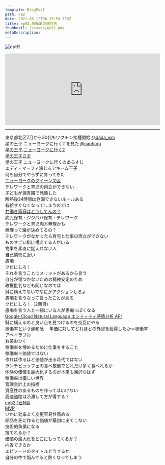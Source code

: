 ```yaml
---  
template: BlogPost  
path: /92
date: 2021-06-12T06:15:50.738Z  
title: ep92:稼働率の違和感
thumbnail: /assets/ep92.png
metaDescription:  
---  
```

![ep92](/assets/ep92.png)  

<iframe src="https://open.spotify.com/embed/episode/2CKwHaaoDBmJkXxa1tNLSD" width="100%" height="232" frameBorder="0" allowfullscreen="" allow="autoplay; clipboard-write; encrypted-media; fullscreen; picture-in-picture"></iframe>

***


東京都北区7月から30代もワクチン接種開始 [@dada_ism](https://twitter.com/dada_ism)  
星の王子 ニューヨークに行く2 を見た [@naoharu](https://twitter.com/naoharu)  
[星の王子 ニューヨークに行く2](https://eiga.com/movie/94182/)    
[星の王子さま](https://amzn.to/3vdUxIt)    
星の王子 ニューヨークに行くのあらすじ  
エディ・マーフィ演じるアキーム王子  
何も自分でやらずに育ってきた  
[ニューヨークのクイーンズ区](https://ja.wikipedia.org/wiki/%E3%82%AF%E3%82%A4%E3%83%BC%E3%83%B3%E3%82%BA%E5%8C%BA)    
テレワークと育児の両立ができない  
子どもが保育園で発熱した  
解熱後24時間は登園できないルールある  
有給すぐなくなってしまうのでは  
[共働き家庭はどうしてんの？](https://twitter.com/dada_ism/status/1402765118975348738?s=20)    
病児保育・ジジババ保育・テレワーク  
テレワークと育児両方無理かも  
無理って誰が決めてるの？  
テレワークがなかったら育児と仕事の両立ができない  
ものすごい斜に構えてる人がいる  
物事を素直に捉えれない人  
自己憐憫に近い  
愚痴  
クビにしろ！  
それを言うことにメリットがあるから言う  
自分が傷つかないための精神安定のため  
政権批判なども同じなのでは  
斜に構えてないでなにかアクションしろよ  
愚痴を言うなって言ったことがある  
クビにしろ！（2回目）  
愚痴を言う人と一緒にいる人が愚痴っぽくなる  
[Google Cloud Natural Language エンティティ感情分析 API](https://cloud.google.com/natural-language/docs/analyzing-entity-sentiment?hl=ja)  
斜に構えるのと良い点を見つけるのを交互にやる  
稼働率という違和感　
単価に対してどれほどの外貨を獲得したか＝稼働率  
アベイラブル  
お茶おひく  
稼働率を埋めるために仕事をすること  
稼働率＝価値ではない  
作れば作るほど価値が出る時代ではない  
ランチビュッフェの食べ放題でどれだけ多く食べれるか  
体験の価値を最大化するのが本来も目的なはず  
稼働率は優しい世界  
管理会計上の指標  
資産性のあるものを作ってはいけない  
高速道路は渋滞して方が得する？  
[ep52 1石N鳥](https://jamming.fm/52)  
[MVP](https://www.sansokan.jp/akinai/faq/detail.san?H_FAQ_CL=0&H_FAQ_NO=1468)  
いかに効率よく変更容易性高める  
部品を先に作ると価値が最初に出てこない  
技術的負債になる  
捨てれるか？  
価値の最大化をどこにもってくるか？  
内省できるか  
エピソードのタイトルどうするか  
自分の中で悩んでると熱くなってしまう  
　　